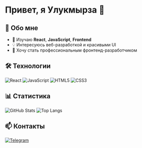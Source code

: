# Привет, я Улукмырза 👋

## 🚀 Обо мне
- 🌱 Изучаю **React**, **JavaScript**, **Frontend**
- 💡 Интересуюсь веб-разработкой и красивыми UI
- 🎯 Хочу стать профессиональным фронтенд-разработчиком

## 🛠️ Технологии
![React](https://img.shields.io/badge/React-20232A?style=for-the-badge&logo=react&logoColor=61DAFB)
![JavaScript](https://img.shields.io/badge/JavaScript-323330?style=for-the-badge&logo=javascript&logoColor=F7DF1E)
![HTML5](https://img.shields.io/badge/HTML5-E34F26?style=for-the-badge&logo=html5&logoColor=white)
![CSS3](https://img.shields.io/badge/CSS3-1572B6?style=for-the-badge&logo=css3&logoColor=white)

## 📊 Статистика
![GitHub Stats](https://github-readme-stats.vercel.app/api?username=ulu-CR7&show_icons=true&theme=radical)
![Top Langs](https://github-readme-stats.vercel.app/api/top-langs/?username=ulu-CR7&layout=compact&theme=radical)

## 📫 Контакты
[![Telegram](https://img.shields.io/badge/Telegram-2CA5E0?style=for-the-badge&logo=telegram&logoColor=white)](https://t.me/username)


